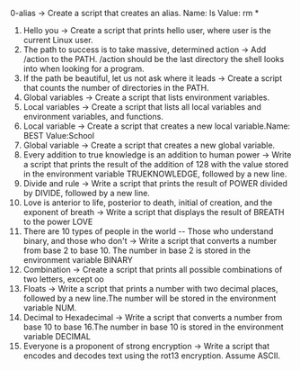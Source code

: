 0-alias -> Create a script that creates an alias. Name: ls Value: rm *
1. Hello you -> Create a script that prints hello user, where user is the current Linux user.
2. The path to success is to take massive, determined action -> Add /action to the PATH. /action should be the last directory the shell looks into when looking for a program.
3. If the path be beautiful, let us not ask where it leads -> Create a script that counts the number of directories in the PATH.
4. Global variables -> Create a script that lists environment variables.
5. Local variables -> Create a script that lists all local variables and environment variables, and functions.
6. Local variable -> Create a script that creates a new local variable.Name: BEST Value:School
7. Global variable -> Create a script that creates a new global variable.
8. Every addition to true knowledge is an addition to human power -> Write a script that prints the result of the addition of 128 with the value stored in the environment variable TRUEKNOWLEDGE, followed by a new line.
9. Divide and rule -> Write a script that prints the result of POWER divided by DIVIDE, followed by a new line.
10. Love is anterior to life, posterior to death, initial of creation, and the exponent of breath -> Write a script that displays the result of BREATH to the power LOVE
11. There are 10 types of people in the world -- Those who understand binary, and those who don't -> Write a script that converts a number from base 2 to base 10.
The number in base 2 is stored in the environment variable BINARY
12. Combination -> Create a script that prints all possible combinations of two letters, except oo
13. Floats -> Write a script that prints a number with two decimal places, followed by a new line.The number will be stored in the environment variable NUM.
14. Decimal to Hexadecimal -> Write a script that converts a number from base 10 to base 16.The number in base 10 is stored in the environment variable DECIMAL
15. Everyone is a proponent of strong encryption -> Write a script that encodes and decodes text using the rot13 encryption. Assume ASCII.

